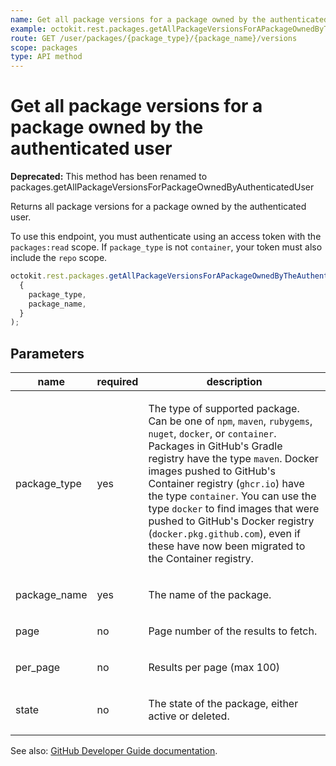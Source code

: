 ```yaml
---
name: Get all package versions for a package owned by the authenticated user
example: octokit.rest.packages.getAllPackageVersionsForAPackageOwnedByTheAuthenticatedUser({ package_type, package_name })
route: GET /user/packages/{package_type}/{package_name}/versions
scope: packages
type: API method
---
```


# Get all package versions for a package owned by the authenticated user

**Deprecated:** This method has been renamed to packages.getAllPackageVersionsForPackageOwnedByAuthenticatedUser

Returns all package versions for a package owned by the authenticated user.

To use this endpoint, you must authenticate using an access token with the `packages:read` scope.
If `package_type` is not `container`, your token must also include the `repo` scope.

```js
octokit.rest.packages.getAllPackageVersionsForAPackageOwnedByTheAuthenticatedUser(
  {
    package_type,
    package_name,
  }
);
```

## Parameters

<table>
  <thead>
    <tr>
      <th>name</th>
      <th>required</th>
      <th>description</th>
    </tr>
  </thead>
  <tbody>
    <tr><td>package_type</td><td>yes</td><td>

The type of supported package. Can be one of `npm`, `maven`, `rubygems`, `nuget`, `docker`, or `container`. Packages in GitHub's Gradle registry have the type `maven`. Docker images pushed to GitHub's Container registry (`ghcr.io`) have the type `container`. You can use the type `docker` to find images that were pushed to GitHub's Docker registry (`docker.pkg.github.com`), even if these have now been migrated to the Container registry.

</td></tr>
<tr><td>package_name</td><td>yes</td><td>

The name of the package.

</td></tr>
<tr><td>page</td><td>no</td><td>

Page number of the results to fetch.

</td></tr>
<tr><td>per_page</td><td>no</td><td>

Results per page (max 100)

</td></tr>
<tr><td>state</td><td>no</td><td>

The state of the package, either active or deleted.

</td></tr>
  </tbody>
</table>

See also: [GitHub Developer Guide documentation](https://docs.github.com/rest/reference/packages#get-all-package-versions-for-a-package-owned-by-the-authenticated-user).
